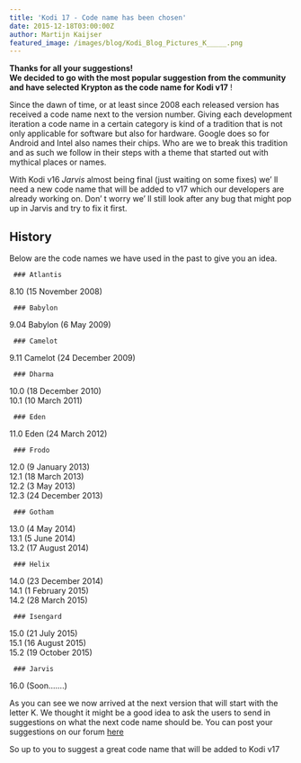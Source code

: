 ```yaml
---
title: 'Kodi 17 - Code name has been chosen'
date: 2015-12-18T03:00:00Z
author: Martijn Kaijser
featured_image: /images/blog/Kodi_Blog_Pictures_K_____.png
---
```

**Thanks for all your suggestions!  
 We decided to go with the most popular suggestion from the community and have selected 
Krypton
  as the code name for Kodi v17** !

   
 Since the dawn of time, or at least since 2008 each released version has received a code name next to the version number. Giving each development iteration a code name in a certain category is kind of a tradition that is not only applicable for software but also for hardware. Google does so for Android and Intel also names their chips. Who are we to break this tradition and as such we follow in their steps with a theme that started out with mythical places or names.

 With Kodi v16 *Jarvis* almost being final (just waiting on some fixes) we’ ll need a new code name that will be added to v17 which our developers are already working on. Don’ t worry we’ ll still look after any bug that might pop up in Jarvis and try to fix it first.

 History
-------

 Below are the code names we have used in the past to give you an idea.

     ### Atlantis

 8.10 (15 November 2008)

     ### Babylon

 9.04 Babylon (6 May 2009)

     ### Camelot

 9.11 Camelot (24 December 2009)

     ### Dharma

 10.0 (18 December 2010)  
 10.1 (10 March 2011)

     ### Eden

 11.0 Eden (24 March 2012)

     ### Frodo

 12.0 (9 January 2013)  
 12.1 (18 March 2013)  
 12.2 (3 May 2013)  
 12.3 (24 December 2013)

     ### Gotham

 13.0 (4 May 2014)  
 13.1 (5 June 2014)  
 13.2 (17 August 2014)

     ### Helix

 14.0 (23 December 2014)  
 14.1 (1 February 2015)  
 14.2 (28 March 2015)

     ### Isengard

 15.0 (21 July 2015)  
 15.1 (16 August 2015)  
 15.2 (19 October 2015)

     ### Jarvis

 16.0 (Soon…….)

      

  

  

  

  

  

  

  

  

  

  

  

  

  

  

  

  

  

  

  

  

  

  

  

  

  

  

 As you can see we now arrived at the next version that will start with the letter K. We thought it might be a good idea to ask the users to send in suggestions on what the next code name should be. You can post your suggestions on our forum [here](https://forum.kodi.tv/showthread.php?tid=232133)

 So up to you to suggest a great code name that will be added to Kodi v17

  

  

 